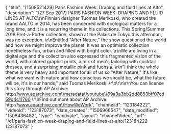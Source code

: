 {
    "title": "[1508521429] Paris Fashion Week: Draping and fluid lines at Alto",
    "description": "(27 Sep 2017) PARIS FASHION WEEK: DRAPING AND FLUID LINES AT ALTO\r\nFinnish designer Tuomas Merikoski, who created the brand AALTO in 2014, has been concerned with ecological matters for a long time, and it is a recurring theme in his collections. This Spring\/Summer 2018 Pret-a-Porter collection, shown at the Palais de Tokyo this afternoon, was no exception. \r\nEntitled \"After Nature,\" the show questioned the world and how we might improve the planet. It was an optimistic collection nonetheless-fun, urban and filled with bright color. \r\nWe are living in a digital age and the collection also expressed this fragmented vision of the world, with colored graphic prints, a mix of men's tailoring with cocktail dresses, and a surprising metallic pink and fuchsia.  \r\n\"I think the whole theme is very heavy and important for all of us so \"After Nature,\" it's like what we want with nature and how conscious we should be, what the future will be, it's in our hands,\" said Tuomas Merikoski.\r\n\r\n\r\nYou can license this story through AP Archive: http:\/\/www.aparchive.com\/metadata\/youtube\/69a3a3bb2dd8853bff07cd59d4c11760 \r\nFind out more about AP Archive: http:\/\/www.aparchive.com\/HowWeWork",
    "channelid": "123184222",
    "videoid": "123187073",
    "date_created": "1506966547",
    "date_modified": "1508436482",
    "type": "captivate",
    "layout": "channelVideo",
    "url": "\/c1\/paris-fashion-week-draping-and-fluid-lines-at-alto\/123184222-123187073"
}